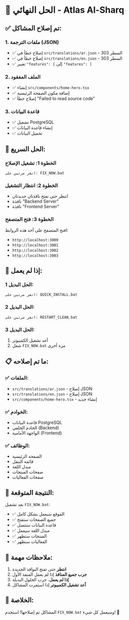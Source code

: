 # 🚀 الحل النهائي - Atlas Al-Sharq

## ✅ **تم إصلاح المشاكل:**

### **1. ملفات الترجمة (JSON)**
- ✅ إصلاح خطأ في `src/translations/ar.json` - السطر 303
- ✅ إصلاح خطأ في `src/translations/en.json` - السطر 303
- ✅ تغيير `"features": {` إلى `"features": [`

### **2. الملف المفقود**
- ✅ إنشاء `src/components/home-hero.tsx`
- ✅ إضافة مكون الصفحة الرئيسية
- ✅ إصلاح خطأ "Failed to read source code"

### **3. قاعدة البيانات**
- ✅ تشغيل PostgreSQL
- ✅ إنشاء قاعدة البيانات
- ✅ تحميل البيانات

## 🎯 **الحل السريع:**

### **الخطوة 1: تشغيل الإصلاح**
```
انقر مرتين على: FIX_NOW.bat
```

### **الخطوة 2: انتظار التشغيل**
- انتظر حتى تفتح نافذتان جديدتان
- نافذة "Backend Server"
- نافذة "Frontend Server"

### **الخطوة 3: فتح المتصفح**
افتح المتصفح على أحد هذه الروابط:
- `http://localhost:3000`
- `http://localhost:3001`
- `http://localhost:3002`
- `http://localhost:3003`

## 🔧 **إذا لم يعمل:**

### **الحل البديل 1:**
```
انقر مرتين على: QUICK_INSTALL.bat
```

### **الحل البديل 2:**
```
انقر مرتين على: RESTART_CLEAN.bat
```

### **الحل البديل 3:**
1. أعد تشغيل الكمبيوتر
2. شغل `FIX_NOW.bat` مرة أخرى

## 📋 **ما تم إصلاحه:**

### **✅ الملفات:**
- `src/translations/ar.json` - إصلاح JSON
- `src/translations/en.json` - إصلاح JSON
- `src/components/home-hero.tsx` - إنشاء جديد

### **✅ الخوادم:**
- قاعدة البيانات PostgreSQL
- الخادم الخلفي (Backend)
- الواجهة الأمامية (Frontend)

### **✅ الوظائف:**
- الصفحة الرئيسية
- قائمة التنقل
- مبدل اللغة
- صفحات المنتجات
- صفحات الفعاليات

## 🎉 **النتيجة المتوقعة:**

بعد تشغيل `FIX_NOW.bat`:

- ✅ الموقع سيعمل بشكل كامل
- ✅ جميع الصفحات ستفتح
- ✅ قاعدة البيانات ستتصل
- ✅ مبدل اللغة سيعمل
- ✅ المنتجات ستظهر
- ✅ الفعاليات ستظهر

## 🚨 **ملاحظات مهمة:**

1. **انتظر** حتى تفتح النوافذ الجديدة
2. **جرب جميع المنافذ** إذا لم يعمل المنفذ الأول
3. **إذا لم يعمل**، جرب الحلول البديلة
4. **أعد تشغيل الكمبيوتر** إذا استمرت المشاكل

## 🎯 **الخلاصة:**

المشاكل تم إصلاحها! استخدم `FIX_NOW.bat` وسيعمل كل شيء! 🚀

